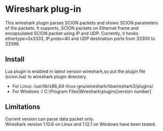 Wireshark plug-in
====
This wireshark plugin parses SCION packets and shows SCION parameters of the packets.
It supports, SCION packets on Ethernet frame and encapsulated SCION packet using IP and UDP.
Currently, it hooks ethertype=0x3333, IP.proto=40 and UDP destination ports from 33300 to 33399.

Install
-----------
Lua plugin is enabled in latest version wireshark,so put the plugin file (scion.lua) to wireshark plugin directory.
* For Linux: /usr/lib/x86_64-linux-gnu/wireshark/libwireshark3/plugins/
* For Windows :/ C:\Program Files\Wireshark\plugins\[version number]

Limitations
---------------------
Current version can parse data packet only.  
Wireshark version 1.10.6 on Linux and 1.12.1 on Windows have been tested.
